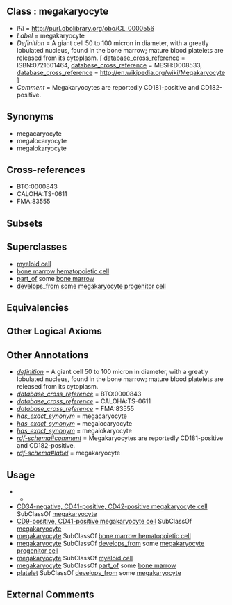 
## Class : megakaryocyte

 * *IRI* = http://purl.obolibrary.org/obo/CL_0000556
 * *Label* = megakaryocyte
 * *Definition* = A giant cell 50 to 100 micron in diameter, with a greatly lobulated nucleus, found in the bone marrow; mature blood platelets are released from its cytoplasm. [ [database_cross_reference](../../ef/oboInOwl#hasDbXref.md) = ISBN:0721601464, [database_cross_reference](../../ef/oboInOwl#hasDbXref.md) = MESH:D008533, [database_cross_reference](../../ef/oboInOwl#hasDbXref.md) = http://en.wikipedia.org/wiki/Megakaryocyte ]
 * *Comment* = Megakaryocytes are reportedly CD181-positive and CD182-positive.

## Synonyms

 * megacaryocyte
 * megalocaryocyte
 * megalokaryocyte

## Cross-references

 * BTO:0000843
 * CALOHA:TS-0611
 * FMA:83555

## Subsets


## Superclasses

 * [myeloid cell](../../CL/63/CL_0000763.md)
 * [bone marrow hematopoietic cell](../../CL/10/CL_1001610.md)
 * [part_of](../../BFO/50/BFO_0000050.md) some [bone marrow](../../UBERON/71/UBERON_0002371.md)
 * [develops_from](../../RO/02/RO_0002202.md) some [megakaryocyte progenitor cell](../../CL/53/CL_0000553.md)

## Equivalencies


## Other Logical Axioms


## Other Annotations

 * *[definition](../../IAO/15/IAO_0000115.md)* = A giant cell 50 to 100 micron in diameter, with a greatly lobulated nucleus, found in the bone marrow; mature blood platelets are released from its cytoplasm.
 * *[database_cross_reference](../../ef/oboInOwl#hasDbXref.md)* = BTO:0000843
 * *[database_cross_reference](../../ef/oboInOwl#hasDbXref.md)* = CALOHA:TS-0611
 * *[database_cross_reference](../../ef/oboInOwl#hasDbXref.md)* = FMA:83555
 * *[has_exact_synonym](../../ym/oboInOwl#hasExactSynonym.md)* = megacaryocyte
 * *[has_exact_synonym](../../ym/oboInOwl#hasExactSynonym.md)* = megalocaryocyte
 * *[has_exact_synonym](../../ym/oboInOwl#hasExactSynonym.md)* = megalokaryocyte
 * *[rdf-schema#comment](../../nt/rdf-schema#comment.md)* = Megakaryocytes are reportedly CD181-positive and CD182-positive.
 * *[rdf-schema#label](../../el/rdf-schema#label.md)* = megakaryocyte

## Usage

 * -
 * [CD34-negative, CD41-positive, CD42-positive megakaryocyte cell](../../CL/26/CL_0002026.md) SubClassOf [megakaryocyte](../../CL/56/CL_0000556.md)
 * [CD9-positive, CD41-positive megakaryocyte cell](../../CL/27/CL_0002027.md) SubClassOf [megakaryocyte](../../CL/56/CL_0000556.md)
 * [megakaryocyte](../../CL/56/CL_0000556.md) SubClassOf [bone marrow hematopoietic cell](../../CL/10/CL_1001610.md)
 * [megakaryocyte](../../CL/56/CL_0000556.md) SubClassOf [develops_from](../../RO/02/RO_0002202.md) some [megakaryocyte progenitor cell](../../CL/53/CL_0000553.md)
 * [megakaryocyte](../../CL/56/CL_0000556.md) SubClassOf [myeloid cell](../../CL/63/CL_0000763.md)
 * [megakaryocyte](../../CL/56/CL_0000556.md) SubClassOf [part_of](../../BFO/50/BFO_0000050.md) some [bone marrow](../../UBERON/71/UBERON_0002371.md)
 * [platelet](../../CL/33/CL_0000233.md) SubClassOf [develops_from](../../RO/02/RO_0002202.md) some [megakaryocyte](../../CL/56/CL_0000556.md)

## External Comments

